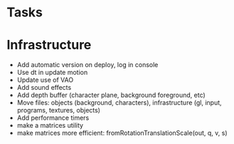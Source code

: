 # Tasks

# Infrastructure
- Add automatic version on deploy, log in console
- Use dt in update motion
- Update use of VAO
- Add sound effects
- Add depth buffer (character plane, background foreground, etc)
- Move files: objects (background, characters), infrastructure (gl, input, programs, textures, objects)
- Add performance timers
- make a matrices utility
- make matrices more efficient: fromRotationTranslationScale(out, q, v, s)
